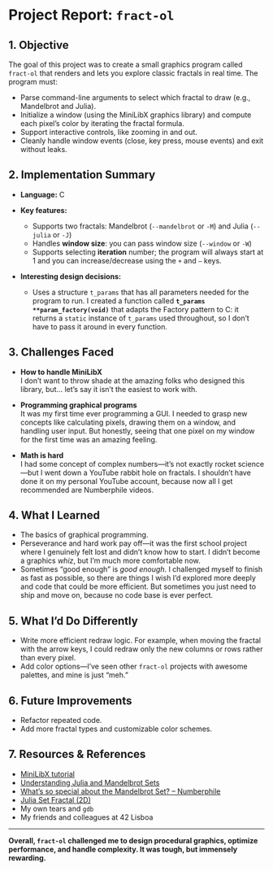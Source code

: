 # Project Report: `fract-ol`

## 1. Objective

The goal of this project was to create a small graphics program called `fract-ol` that renders and lets you explore classic fractals in real time. The program must:

- Parse command-line arguments to select which fractal to draw (e.g., Mandelbrot and Julia).
- Initialize a window (using the MiniLibX graphics library) and compute each pixel’s color by iterating the fractal formula.
- Support interactive controls, like zooming in and out.
- Cleanly handle window events (close, key press, mouse events) and exit without leaks.

## 2. Implementation Summary

- **Language:** C  
- **Key features:**
  - Supports two fractals: Mandelbrot (`--mandelbrot` or `-M`) and Julia (`--julia` or `-J`)
  - Handles **window size**: you can pass window size (`--window` or `-W`)
  - Supports selecting **iteration** number; the program will always start at 1 and you can increase/decrease using the `+` and `–` keys.

- **Interesting design decisions:**
  - Uses a structure `t_params` that has all parameters needed for the program to run. I created a function called **`t_params **param_factory(void)`** that adapts the Factory pattern to C: it returns a `static` instance of `t_params` used throughout, so I don’t have to pass it around in every function.

## 3. Challenges Faced

- **How to handle MiniLibX**  
  I don’t want to throw shade at the amazing folks who designed this library, but… let’s say it isn’t the easiest to work with.

- **Programming graphical programs**  
  It was my first time ever programming a GUI. I needed to grasp new concepts like calculating pixels, drawing them on a window, and handling user input. But honestly, seeing that one pixel on my window for the first time was an amazing feeling.

- **Math is hard**  
  I had some concept of complex numbers—it’s not exactly rocket science—but I went down a YouTube rabbit hole on fractals. I shouldn’t have done it on my personal YouTube account, because now all I get recommended are Numberphile videos.

## 4. What I Learned

- The basics of graphical programming.  
- Perseverance and hard work pay off—it was the first school project where I genuinely felt lost and didn’t know how to start. I didn’t become a graphics *whiz*, but I’m much more comfortable now.  
- Sometimes “good enough” is *good enough*. I challenged myself to finish as fast as possible, so there are things I wish I’d explored more deeply and code that could be more efficient. But sometimes you just need to ship and move on, because no code base is ever perfect.

## 5. What I’d Do Differently

- Write more efficient redraw logic. For example, when moving the fractal with the arrow keys, I could redraw only the new columns or rows rather than every pixel.  
- Add color options—I’ve seen other `fract-ol` projects with awesome palettes, and mine is just “meh.”

## 6. Future Improvements

- Refactor repeated code.  
- Add more fractal types and customizable color schemes.

## 7. Resources & References

- [MiniLibX tutorial](https://harm-smits.github.io/42docs/libs/minilibx)  
- [Understanding Julia and Mandelbrot Sets](https://www.karlsims.com/julia.html)  
- [What’s so special about the Mandelbrot Set? – Numberphile](https://www.youtube.com/watch?v=FFftmWSzgmk)  
- [Julia Set Fractal (2D)](https://paulbourke.net/fractals/juliaset/index.html)  
- My own tears and `gdb`  
- My friends and colleagues at 42 Lisboa

---

**Overall, `fract-ol` challenged me to design procedural graphics, optimize performance, and handle complexity. It was tough, but immensely rewarding.**

